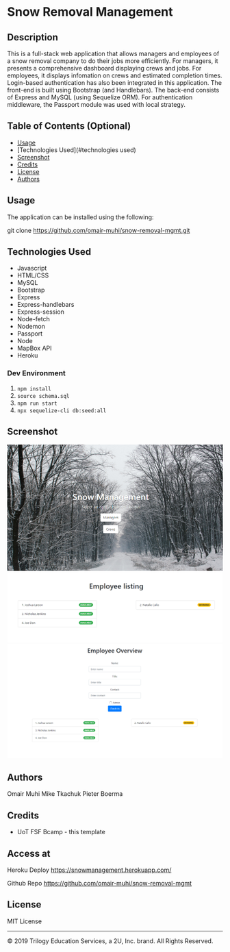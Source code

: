 # Snow Removal Management

## Description 
This is a full-stack web application that allows managers and employees of a snow removal company to do their jobs more efficiently. For managers, it presents a comprehensive dashboard displaying crews and jobs. For employees, it displays infomation on crews and estimated completion times. Login-based authentication has also been integrated in this application. The front-end is built using Bootstrap (and Handlebars). The back-end consists of Express and MySQL (using Sequelize ORM). For authentication middleware, the Passport module was used with local strategy.

## Table of Contents (Optional)

* [Usage](#usage)
* [Technologies Used](#technologies used)
* [Screenshot](#screenshot)
* [Credits](#credits)
* [License](#license)
* [Authors](#authors)


## Usage 
The application can be installed using the following:

git clone https://github.com/omair-muhi/snow-removal-mgmt.git

## Technologies Used
- Javascript
- HTML/CSS
- MySQL
- Bootstrap
- Express
- Express-handlebars
- Express-session
- Node-fetch
- Nodemon
- Passport
- Node
- MapBox API
- Heroku


### Dev Environment
1. `npm install`
2. `source schema.sql`
3. `npm run start`
4. `npx sequelize-cli db:seed:all`

## Screenshot

![Hompage](public/images/Homepage.PNG)
![Employee Page](public/images/Employeeoverview.PNG)
![Employee summary](public/images/Employeepage.PNG)

## Authors
Omair Muhi
Mike Tkachuk
Pieter Boerma

## Credits
* UoT FSF Bcamp - this template

## Access at
Heroku Deploy
https://snowmanagement.herokuapp.com/

Github Repo
https://github.com/omair-muhi/snow-removal-mgmt

## License

MIT License

---
© 2019 Trilogy Education Services, a 2U, Inc. brand. All Rights Reserved.
